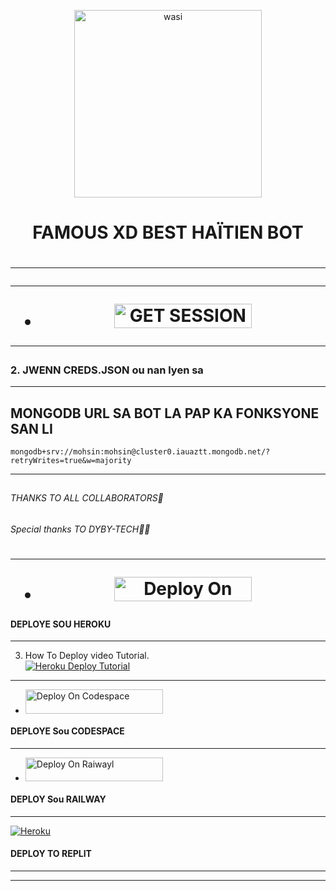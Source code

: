 <p align="center">
 <img alt="wasi" height="300" src="https://avatars.githubusercontent.com/u/167099698?v=4">


  <h1 align="center">FAMOUS XD BEST HAÏTIEN BOT </h1>


   <h1 align="center">



***



***
</a></p>
- <a href="https://replit.com/@habyazor/FAMOUS-XD-PAIRING-CODE?v=1"><img title="GET SESSION OPT 1" src="https://img.shields.io/badge/GET SESSION OPT 1-h?color=pink&style=for-the-badge&logo=bmw" width="220" height="38.45"/></a></p>

***
 
### 2. JWENN CREDS.JSON ou nan lyen sa

***

## MONGODB URL SA BOT LA PAP KA FONKSYONE SAN LI

```
mongodb+srv://mohsin:mohsin@cluster0.iauaztt.mongodb.net/?retryWrites=true&w=majority
```


***

</p>

##


######  THANKS TO ALL COLLABORATORS🤗 
###### Special thanks TO DYBY-TECH🔰✅

   <h1 align="center"

   

***



***
- <a href="https://dashboard.heroku.com/new?button-url=https://github.com/Famous-Tech/FAMOUS-XD&template=https://github.com/Famous-Tech/FAMOUS-XD"><img title="Deploy On Render" src="https://img.shields.io/badge/DEPLOY ON HEROKU-h?color=yellow&style=for-the-badge&logo=bmw" width="220" height="38.45"/></a></p>


#### DEPLOYE SOU HEROKU


***


3. How To Deploy video Tutorial.
     <br>
          <a href='https://youtu.be/NbREC9DTQcA?si=bamV9UTA5nXGwDDD' target="_blank"><img alt='Heroku Deploy Tutorial' src='https://img.shields.io/badge/-Heroku Deploy Tutorial-red?style=for-the-badge&logo=youtube&logoColor=white'/></a>


***          
          
- <a href="https://github.com/codespaces/new"><img title="Deploy On Codespace" src="https://img.shields.io/badge/DEPLOY ON CODESPACE-h?color=grey&style=for-the-badge&logo=bmw" width="220" height="38.45"/></a></p>

#### DEPLOYE Sou CODESPACE


***

- <a href="https://railway.app/new"><img title="Deploy On Raiwayl" src="https://img.shields.io/badge/DEPLOY ON RAIWAYL-h?color=pink&style=for-the-badge&logo=bmw" width="220" height="38.45"/></a></p>

#### DEPLOY Sou RAILWAY

***

<a href='https://replit.com/github/Ethix-Xsid/Ethix-Xsid2' target="_blank"><img alt='Heroku' src='https://img.shields.io/badge/-Deploy-black?style=for-the-badge&logo=replit&logoColor=white'/></a>

#### DEPLOY TO REPLIT


***


---

